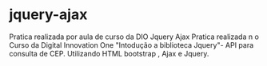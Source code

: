 # jquery-ajax
Pratica realizada por aula de curso da DIO Jquery Ajax
Pratica realizada n o Curso da Digital Innovation One "Intodução a biblioteca Jquery"- API para consulta de CEP. Utilizando HTML bootstrap , Ajax e Jquery. 
